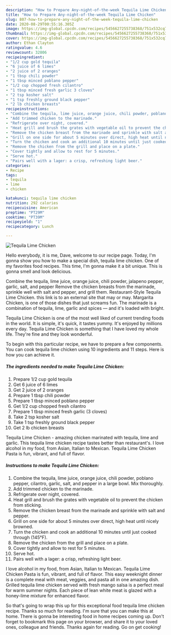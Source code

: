 ```yaml
---
description: "How to Prepare Any-night-of-the-week Tequila Lime Chicken"
title: "How to Prepare Any-night-of-the-week Tequila Lime Chicken"
slug: 807-how-to-prepare-any-night-of-the-week-tequila-lime-chicken
date: 2020-08-29T00:55:16.305Z
image: https://img-global.cpcdn.com/recipes/5456627255738368/751x532cq70/tequila-lime-chicken-recipe-main-photo.jpg
thumbnail: https://img-global.cpcdn.com/recipes/5456627255738368/751x532cq70/tequila-lime-chicken-recipe-main-photo.jpg
cover: https://img-global.cpcdn.com/recipes/5456627255738368/751x532cq70/tequila-lime-chicken-recipe-main-photo.jpg
author: Ethan Clayton
ratingvalue: 4.6
reviewcount: 32806
recipeingredient:
- "1/2 cup gold tequila"
- "6 juice of 6 limes"
- "2 juice of 2 oranges"
- "1 tbsp chili powder"
- "1 tbsp minced poblano pepper"
- "1/2 cup chopped fresh cilantro"
- "1 tbsp minced fresh garlic 3 cloves"
- "2 tsp kosher salt"
- "1 tsp freshly ground black pepper"
- "2 lb chicken breasts"
recipeinstructions:
- "Combine the tequila, lime juice, orange juice, chili powder, poblano pepper, cilantro, garlic, salt, and pepper in a large bowl. Mix thoroughly."
- "Add trimmed chicken to the marinade."
- "Refrigerate over night, covered."
- "Heat grill and brush the grates with vegetable oil to prevent the chicken from sticking."
- "Remove the chicken breast from the marinade and sprinkle with salt and pepper."
- "Grill on one side for about 5 minutes over direct, high heat until nicely browned."
- "Turn the chicken and cook an additional 10 minutes until just cooked through (145°F)."
- "Remove the chicken from the grill and place on a plate."
- "Cover tightly and allow to rest for 5 minutes."
- "Serve hot."
- "Pairs well with a lager: a crisp, refreshing light beer."
categories:
- Recipe
tags:
- tequila
- lime
- chicken

katakunci: tequila lime chicken 
nutrition: 292 calories
recipecuisine: American
preptime: "PT29M"
cooktime: "PT39M"
recipeyield: "1"
recipecategory: Lunch

---
```



![Tequila Lime Chicken](https://img-global.cpcdn.com/recipes/5456627255738368/751x532cq70/tequila-lime-chicken-recipe-main-photo.jpg)

Hello everybody, it is me, Dave, welcome to our recipe page. Today, I'm gonna show you how to make a special dish, tequila lime chicken. One of my favorites food recipes. This time, I'm gonna make it a bit unique. This is gonna smell and look delicious.

Combine the tequila, lime juice, orange juice, chili powder, jalapeno pepper, garlic, salt, and pepper Remove the chicken breasts from the marinade, sprinkle well with salt and pepper, and grill them. Restaurant-Style Tequila Lime Chicken. this link is to an external site that may or may. Margarita Chicken, is one of those dishes that just screams fun. The marinade is a combination of tequila, lime, garlic and spices — and it&#39;s loaded with bright.

Tequila Lime Chicken is one of the most well liked of current trending foods in the world. It is simple, it's quick, it tastes yummy. It's enjoyed by millions every day. Tequila Lime Chicken is something that I have loved my whole life. They're fine and they look wonderful.


To begin with this particular recipe, we have to prepare a few components. You can cook tequila lime chicken using 10 ingredients and 11 steps. Here is how you can achieve it.

<!--inarticleads1-->

##### The ingredients needed to make Tequila Lime Chicken:

1. Prepare 1/2 cup gold tequila
1. Get 6 juice of 6 limes
1. Get 2 juice of 2 oranges
1. Prepare 1 tbsp chili powder
1. Prepare 1 tbsp minced poblano pepper
1. Get 1/2 cup chopped fresh cilantro
1. Prepare 1 tbsp minced fresh garlic (3 cloves)
1. Take 2 tsp kosher salt
1. Take 1 tsp freshly ground black pepper
1. Get 2 lb chicken breasts


Tequila Lime Chicken - amazing chicken marinated with tequila, lime and garlic. This tequila lime chicken recipe tastes better than restaurant&#39;s. I love alcohol in my food, from Asian, Italian to Mexican. Tequila Lime Chicken Pasta is fun, vibrant, and full of flavor. 

<!--inarticleads2-->

##### Instructions to make Tequila Lime Chicken:

1. Combine the tequila, lime juice, orange juice, chili powder, poblano pepper, cilantro, garlic, salt, and pepper in a large bowl. Mix thoroughly.
1. Add trimmed chicken to the marinade.
1. Refrigerate over night, covered.
1. Heat grill and brush the grates with vegetable oil to prevent the chicken from sticking.
1. Remove the chicken breast from the marinade and sprinkle with salt and pepper.
1. Grill on one side for about 5 minutes over direct, high heat until nicely browned.
1. Turn the chicken and cook an additional 10 minutes until just cooked through (145°F).
1. Remove the chicken from the grill and place on a plate.
1. Cover tightly and allow to rest for 5 minutes.
1. Serve hot.
1. Pairs well with a lager: a crisp, refreshing light beer.


I love alcohol in my food, from Asian, Italian to Mexican. Tequila Lime Chicken Pasta is fun, vibrant, and full of flavor. This easy weeknight dinner is a complete meal with meat, veggies, and pasta all in one amazing dish. Grilled tequila lime chicken served with fresh mango salsa is a perfect meal for warm summer nights. Each piece of lean white meat is glazed with a honey-lime mixture for enhanced flavor. 

So that's going to wrap this up for this exceptional food tequila lime chicken recipe. Thanks so much for reading. I'm sure that you can make this at home. There is gonna be interesting food in home recipes coming up. Don't forget to bookmark this page on your browser, and share it to your loved ones, colleague and friends. Thanks again for reading. Go on get cooking!
